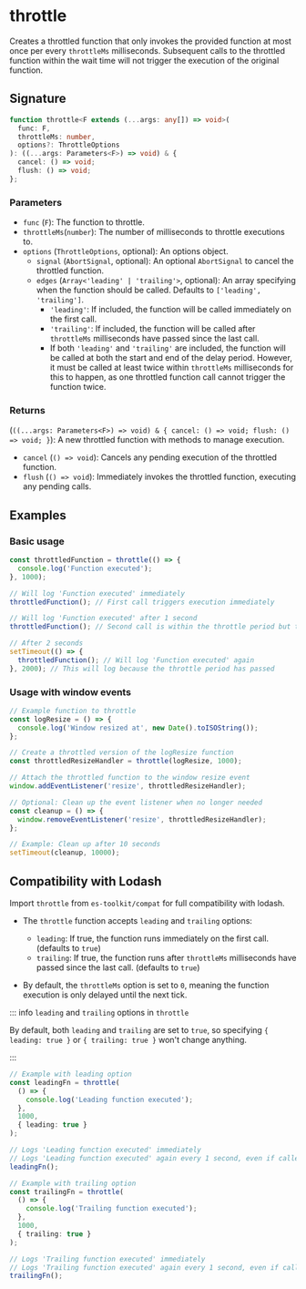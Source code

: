 # throttle

Creates a throttled function that only invokes the provided function at most once
per every `throttleMs` milliseconds. Subsequent calls to the throttled function
within the wait time will not trigger the execution of the original function.

## Signature

```typescript
function throttle<F extends (...args: any[]) => void>(
  func: F,
  throttleMs: number,
  options?: ThrottleOptions
): ((...args: Parameters<F>) => void) & {
  cancel: () => void;
  flush: () => void;
};
```

### Parameters

- `func` (`F`): The function to throttle.
- `throttleMs`(`number`): The number of milliseconds to throttle executions to.
- `options` (`ThrottleOptions`, optional): An options object.
  - `signal` (`AbortSignal`, optional): An optional `AbortSignal` to cancel the throttled function.
  - `edges` (`Array<'leading' | 'trailing'>`, optional): An array specifying when the function should be called. Defaults to `['leading', 'trailing']`.
    - `'leading'`: If included, the function will be called immediately on the first call.
    - `'trailing'`: If included, the function will be called after `throttleMs` milliseconds have passed since the last call.
    - If both `'leading'` and `'trailing'` are included, the function will be called at both the start and end of the delay period. However, it must be called at least twice within `throttleMs` milliseconds for this to happen, as one throttled function call cannot trigger the function twice.

### Returns

(`((...args: Parameters<F>) => void) & { cancel: () => void; flush: () => void; }`): A new throttled function with methods to manage execution.

- `cancel` (`() => void`): Cancels any pending execution of the throttled function.
- `flush` (`() => void`): Immediately invokes the throttled function, executing any pending calls.

## Examples

### Basic usage

```typescript
const throttledFunction = throttle(() => {
  console.log('Function executed');
}, 1000);

// Will log 'Function executed' immediately
throttledFunction(); // First call triggers execution immediately

// Will log 'Function executed' after 1 second
throttledFunction(); // Second call is within the throttle period but triggers after 1 second due to trailing edge behavior

// After 2 seconds
setTimeout(() => {
  throttledFunction(); // Will log 'Function executed' again
}, 2000); // This will log because the throttle period has passed
```

### Usage with window events

```typescript
// Example function to throttle
const logResize = () => {
  console.log('Window resized at', new Date().toISOString());
};

// Create a throttled version of the logResize function
const throttledResizeHandler = throttle(logResize, 1000);

// Attach the throttled function to the window resize event
window.addEventListener('resize', throttledResizeHandler);

// Optional: Clean up the event listener when no longer needed
const cleanup = () => {
  window.removeEventListener('resize', throttledResizeHandler);
};

// Example: Clean up after 10 seconds
setTimeout(cleanup, 10000);
```

## Compatibility with Lodash

Import `throttle` from `es-toolkit/compat` for full compatibility with lodash.

- The `throttle` function accepts `leading` and `trailing` options:

  - `leading`: If true, the function runs immediately on the first call. (defaults to `true`)
  - `trailing`: If true, the function runs after `throttleMs` milliseconds have passed since the last call. (defaults to `true`)

- By default, the `throttleMs` option is set to `0`, meaning the function execution is only delayed until the next tick.

::: info `leading` and `trailing` options in `throttle`

By default, both `leading` and `trailing` are set to `true`, so specifying `{ leading: true }` or `{ trailing: true }` won't change anything.

:::

```typescript
// Example with leading option
const leadingFn = throttle(
  () => {
    console.log('Leading function executed');
  },
  1000,
  { leading: true }
);

// Logs 'Leading function executed' immediately
// Logs 'Leading function executed' again every 1 second, even if called continuously
leadingFn();

// Example with trailing option
const trailingFn = throttle(
  () => {
    console.log('Trailing function executed');
  },
  1000,
  { trailing: true }
);

// Logs 'Trailing function executed' immediately
// Logs 'Trailing function executed' again every 1 second, even if called continuously
trailingFn();
```
